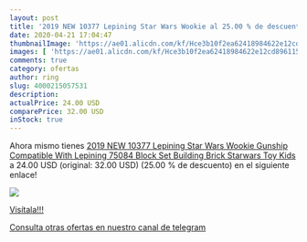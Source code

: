 ```yaml
---
layout: post
title: '2019 NEW 10377 Lepining Star Wars Wookie al 25.00 % de descuento'
date: 2020-04-21 17:04:47
thumbnailImage: 'https://ae01.alicdn.com/kf/Hce3b10f2ea62418984622e12cd896115N/2019-NEW-10377-Lepining-Star-Wars-Wookie-Gunship-Compatible-With-Lepining-75084-Block-Set-Building-Brick.jpg_350x350._SL200_.jpg'
images: [ 'https://ae01.alicdn.com/kf/Hce3b10f2ea62418984622e12cd896115N/2019-NEW-10377-Lepining-Star-Wars-Wookie-Gunship-Compatible-With-Lepining-75084-Block-Set-Building-Brick.jpg_350x350._SL200_.jpg' ]
comments: true
category: ofertas
author: ring
slug: 4000215057531
description:
actualPrice: 24.00 USD
comparePrice: 32.00 USD
inStock: true
---
```


Ahora mismo tienes [2019 NEW 10377 Lepining Star Wars Wookie Gunship Compatible With Lepining 75084 Block Set Building Brick Starwars Toy Kids](https://www.amazon.com/dp/4000215057531/?tag=redken08-20) a 24.00 USD (original: 32.00 USD) (25.00 %  de descuento) en el siguiente enlace!

[![](https://ae01.alicdn.com/kf/Hce3b10f2ea62418984622e12cd896115N/2019-NEW-10377-Lepining-Star-Wars-Wookie-Gunship-Compatible-With-Lepining-75084-Block-Set-Building-Brick.jpg_350x350._SL200_.jpg)](https://www.amazon.com/dp/4000215057531/?tag=redken08-20)

[Visítala!!!](https://www.amazon.com/dp/4000215057531/?tag=redken08-20)

[Consulta otras ofertas en nuestro canal de telegram](https://t.me/s/ofertas25)
